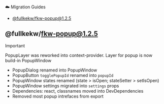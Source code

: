 ☁️ Migration Guides

- [@fullkekw/fkw-popup@1.2.5](#fullkekwfkw-popup125)

## @fullkekw/fkw-popup@1.2.5
> [!IMPORTANT]
> PopupLayer was reworked into context-provider. Layer for popup is now build-in PopupWindow

- PopupDialog renamed into PopupWindow
- PopupButton ```togglePopupId``` renamed into ```popupId```
- PopupWindow states renamed (state > isOpen; stateSetter > setIsOpen)
- PopupWindow settings migrated into ```settings``` props
- Dependencies: react, classnames moved into DevDependencies
- Removed most popup intrefaces from export